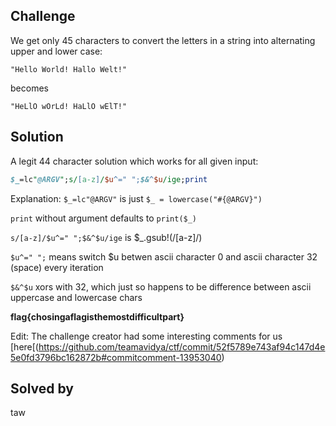 ## Challenge

We get only 45 characters to convert the letters in a string into alternating upper and lower case:

```
"Hello World! Hallo Welt!"
```
becomes
```
"HeLlO wOrLd! HaLlO wElT!"
```

## Solution

A legit 44 character solution which works for all given input:

```perl
$_=lc"@ARGV";s/[a-z]/$u^=" ";$&^$u/ige;print
```
Explanation:
`$_=lc"@ARGV"` is just `$_ = lowercase("#{@ARGV}")`

`print` without argument defaults to `print($_)`

`s/[a-z]/$u^=" ";$&^$u/ige` is $_.gsub!(/[a-z]/)

`$u^=" ";` means switch $u betwen ascii character 0 and ascii character 32 (space) every iteration

`$&^$u` xors with 32, which just so happens to be difference between ascii uppercase and lowercase chars

**flag{chosingaflagisthemostdifficultpart}**

Edit:
The challenge creator had some interesting comments for us [here[(https://github.com/teamavidya/ctf/commit/52f5789e743af94c147d4e5e0fd3796bc162872b#commitcomment-13953040)

## Solved by
taw
